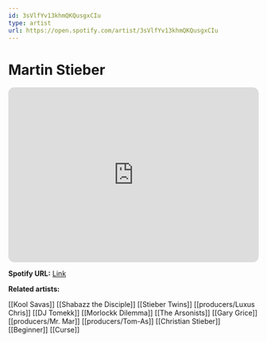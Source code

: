 ```yaml
---
id: 3sVlfYv13khmQKQusgxCIu
type: artist
url: https://open.spotify.com/artist/3sVlfYv13khmQKQusgxCIu
---
```

# Martin Stieber

<iframe style="border-radius:12px" src="https://open.spotify.com/embed/artist/3sVlfYv13khmQKQusgxCIu" width="100%" height="352" frameBorder="0" allowfullscreen="" allow="autoplay; clipboard-write; encrypted-media; fullscreen; picture-in-picture" loading="lazy"></iframe>

**Spotify URL:** [Link](https://open.spotify.com/artist/3sVlfYv13khmQKQusgxCIu)

**Related artists:**

[[Kool Savas]]
[[Shabazz the Disciple]]
[[Stieber Twins]]
[[producers/Luxus Chris]]
[[DJ Tomekk]]
[[Morlockk Dilemma]]
[[The Arsonists]]
[[Gary Grice]]
[[producers/Mr. Mar]]
[[producers/Tom-As]]
[[Christian Stieber]]
[[Beginner]]
[[Curse]]
